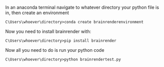 In an anaconda terminal navigate to whatever directory your python file is in, then create an environment

```
C\Users\whoever\directory>conda create brainrenderenvironment
```

Now you need to install brainrender with:

```
C\Users\whoever\directory>pip install brainrender
```

Now all you need to do is run your python code

```
C\Users\whoever\directory>python brainrendertest.py
```
